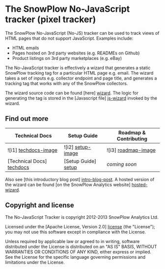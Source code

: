 # The SnowPlow No-JavaScript tracker (pixel tracker)

The SnowPlow No-JavaScript (No-JS) tracker can be used to track views of HTML pages that do not support JavaScript. Examples include:

* HTML emails
* Pages hosted on 3rd party websites (e.g. READMEs on Github)
* Product listings on 3rd party marketplaces (e.g. eBay)

The No-JavaScript tracker is effectively a wizard that generates a static SnowPlow tracking tag for a particular HTML page e.g. email. The wizard takes a set of inputs e.g. collector endpoint and page title, and generates a tracking tag that works with any of the SnowPlow collectors.

The wizard source code can be found [here] [wizard]. The logic for generating the tag is stored in the [Javascript file] [js-wizard] invoked by the wizard.

## Find out more

| Technical Docs              | Setup Guide           | Roadmap & Contributing               |         
|-----------------------------|-----------------------|--------------------------------------|
| ![i1] [techdocs-image]      | ![i2] [setup-image]   | ![i3] [roadmap-image]                |
| [Technical Docs] [techdocs] | [Setup Guide] [setup] | _coming soon_                        |

Also see [this introductory blog post] [intro-blog-post]. A hosted version of the wizard can be found [on the SnowPlow Analytics website] [hosted-wizard].

## Copyright and license

The No-JavaScript Tracker is copyright 2012-2013 SnowPlow Analytics Ltd.

Licensed under the [Apache License, Version 2.0] [license] (the "License");
you may not use this software except in compliance with the License.

Unless required by applicable law or agreed to in writing, software
distributed under the License is distributed on an "AS IS" BASIS,
WITHOUT WARRANTIES OR CONDITIONS OF ANY KIND, either express or implied.
See the License for the specific language governing permissions and
limitations under the License.

[wizard]: https://github.com/snowplow/snowplow/blob/master/1-trackers/no-js-tracker/html/no-js-embed-code-generator.html
[js-wizard]: https://github.com/snowplow/snowplow/blob/master/1-trackers/no-js-tracker/js/no-js-tracker.js
[intro-blog-post]: http://snowplowanalytics.com/blog/2013/01/29/introducing-the-no-js-tracker/
[hosted-wizard]: http://snowplowanalytics.com/no-js-tracker.html
[techdocs-image]: https://d3i6fms1cm1j0i.cloudfront.net/github/images/techdocs.png
[setup-image]: https://d3i6fms1cm1j0i.cloudfront.net/github/images/setup.png
[roadmap-image]: https://d3i6fms1cm1j0i.cloudfront.net/github/images/roadmap.png
[techdocs]: https://github.com/snowplow/snowplow/wiki/no-js-tracker
[setup]: https://github.com/snowplow/snowplow/wiki/no-js-tracker-setup
[license]: http://www.apache.org/licenses/LICENSE-2.0
